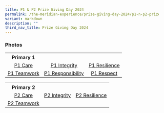 ```yaml
---
title: P1 & P2 Prize Giving Day 2024
permalink: /the-meridian-experience/prize-giving-day-2024/p1-n-p2-prize-giving-day-2024/
variant: markdown
description: ""
third_nav_title: Prize Giving Day 2024
---
```

<h3>Photos</h3>


  <table style="width:100%">
	<tbody>
		<tr><th>Primary 1</th>
			<th></th>
			<th></th>
		</tr>
		<tr>
        <td style="text-align:center"><a target="_blank" href="/images/The%20Meridian%20Experience/2024%20P1&amp;P2%20prize%20giving/1_Care_min.jpg">P1 Care</a></td>
        <td style="text-align:center"><a target="_blank" href="/images/The%20Meridian%20Experience/2024%20P1&amp;P2%20prize%20giving/1IN_min.jpg">P1 Integrity</a></td>
        <td style="text-align:center"><a target="_blank" href="/images/The%20Meridian%20Experience/2024%20P1&amp;P2%20prize%20giving/1RS_min.jpg">P1 Resilience</a></td>
    </tr>
    <tr>
        <td style="text-align:center"><a target="_blank" href="/images/The%20Meridian%20Experience/2024%20P1&amp;P2%20prize%20giving/1TW_min.jpg">P1 Teamwork</a></td>
        <td style="text-align:center"><a href="">P1 Responsibility</a></td>
        <td style="text-align:center"><a href="">P1 Respect</a></td>
    </tr>
		</tbody></table>
		
  <table style="width:100%">
<tbody>
	<tr><th>Primary 2</th>
		<th></th>
		<th></th>
	</tr>
	<tr>
        <td style="text-align:center"><a href="">P2 Care</a></td>
        <td style="text-align:center"><a href="">P2 Integrity</a></td>
        <td style="text-align:center"><a href="">
P2 Resilience</a></td>
    </tr>
	<tr>
        <td style="text-align:center"><a href="">
P2 Teamwork</a></td>
        <td></td>
        <td></td>
    </tr>
		</tbody></table>